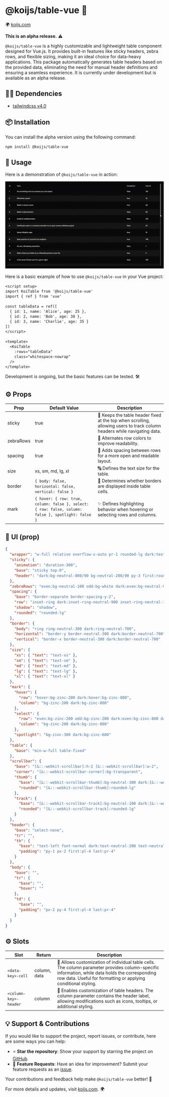 <!-- https://raw.githubusercontent.com/protokoi/koijs-table.vue/master/README.md -->

# @koijs/table-vue 🚀
🌍 [koijs.com](https://koijs.com)

**This is an alpha release.** ⚠️

`@koijs/table-vue` is a highly customizable and lightweight table component designed for Vue.js. It provides built-in features like sticky headers, zebra rows, and flexible sizing, making it an ideal choice for data-heavy applications. This package automatically generates table headers based on the provided data, eliminating the need for manual header definitions and ensuring a seamless experience. It is currently under development but is available as an alpha release.

## ⛓️‍💥 Dependencies
 - [tailwindcss v4.0](https://tailwindcss.com/)

## 📦 Installation

You can install the alpha version using the following command:

```sh
npm install @koijs/table-vue
```

## 🚀 Usage

Here is a demonstration of `@koijs/table-vue` in action:

![Demo GIF](docs/table.gif)

Here is a basic example of how to use `@koijs/table-vue` in your Vue project:

```vue
<script setup>
import KoiTable from '@koijs/table-vue'
import { ref } from 'vue'

const tableData = ref([
  { id: 1, name: 'Alice', age: 25 },
  { id: 2, name: 'Bob', age: 30 },
  { id: 3, name: 'Charlie', age: 35 }
])
</script>

<template>
  <KoiTable
    :rows="tableData"
    class="whitespace-nowrap"
  />
</template>
```

Development is ongoing, but the basic features can be tested. 🛠️

## ⚙️ Props

| Prop       | Default Value   | Description |
|------------|-----------------|-------------|
| sticky     | true            | 📌 Keeps the table header fixed at the top when scrolling, allowing users to track column headers while navigating data. |
| zebraRows  | true            | 🎨 Alternates row colors to improve readability. |
| spacing    | true            | 📏 Adds spacing between rows for a more open and readable layout. |
| size       | xs, sm, md, lg, xl| 🔠 Defines the text size for the table. |
| border     | `{ body: false, horizontal: false, vertical: false }` | 🔲 Determines whether borders are displayed inside table cells. |
| mark       | `{ hover: { row: true, column: false }, select: { row: false, column: false }, spotlight: false }` | ✨ Defines highlighting behavior when hovering or selecting rows and columns. |

## 🎨 UI (prop)

```json
{
  "wrapper": "w-full relative overflow-x-auto pr-1 rounded-lg dark:text-white text-black",
  "sticky": {
    "animation": "duration-300",
    "base": "sticky top-0",
    "header": "dark:bg-neutral-800/90 bg-neutral-200/90 py-3 first:rounded-l-lg last:rounded-r-lg"
  },
  "zebraRows": "even:bg-neutral-100 odd:bg-white dark:even:bg-neutral-900 dark:odd:bg-neutral-950",
  "spacing": {
    "base": "border-separate border-spacing-y-2",
    "row": "inset-ring dark:inset-ring-neutral-900 inset-ring-neutral-100",
    "shadow": "shadow",
    "rounded": "rounded-lg"
  },
  "border": {
    "body": "ring ring-neutral-300 dark:ring-neutral-700",
    "horizontal": "border-y border-neutral-300 dark:border-neutral-700",
    "vertical": "border-x border-neutral-300 dark:border-neutral-700"
  },
  "size": {
    "xs": { "text": "text-xs" },
    "sm": { "text": "text-sm" },
    "md": { "text": "text-md" },
    "lg": { "text": "text-lg" },
    "xl": { "text": "text-xl" }
  },
  "mark": {
    "hover": {
      "row": "hover:bg-zinc-200 dark:hover:bg-zinc-800",
      "column": "bg-zinc-200 dark:bg-zinc-800"
    },
    "select": {
      "row": "even:bg-zinc-200 odd:bg-zinc-200 dark:even:bg-zinc-800 dark:odd:bg-zinc-800",
      "column": "bg-zinc-200 dark:bg-zinc-800"
    },
    "spotlight": "bg-zinc-300 dark:bg-zinc-600"
  },
  "table": {
    "base": "min-w-full table-fixed"
  },
  "scrollbar": {
    "base": "[&::-webkit-scrollbar]:h-2 [&::-webkit-scrollbar]:w-2",
    "corner": "[&::-webkit-scrollbar-corner]:bg-transparent",
    "thumb": {
      "base": "[&::-webkit-scrollbar-thumb]:bg-neutral-300 dark:[&::-webkit-scrollbar-thumb]:bg-neutral-500",
      "rounded": "[&::-webkit-scrollbar-thumb]:rounded-lg"
    },
    "track": {
      "base": "[&::-webkit-scrollbar-track]:bg-neutral-100 dark:[&::-webkit-scrollbar-track]:bg-neutral-700",
      "rounded": "[&::-webkit-scrollbar-track]:rounded-lg"
    }
  },
  "header": {
    "base": "select-none",
    "tr": "",
    "th": {
      "base": "text-left font-normal dark:text-neutral-200 text-neutral-800 whitespace-nowrap",
      "padding": "py-1 px-2 first:pl-4 last:pr-4"
    }
  },
  "body": {
    "base": "",
    "tr": {
      "base": "",
      "hover": ""
    },
    "td": {
      "base": "",
      "padding": "px-2 py-4 first:pl-4 last:pr-4"
    }
  }
}
```

## ⚙️ Slots

| Slot       | Return   | Description |
|------------|-----------------|-------------|
| `<data-key>-cell`      | column, data            | 🎨  Allows customization of individual table cells. The column parameter provides column-specific information, while data holds the corresponding row data. Useful for formatting or applying conditional styling. |
| `<column-key>-header`  | column            | 📌 Enables customization of table headers. The column parameter contains the header label, allowing modifications such as icons, tooltips, or additional styling. |

## 💡 Support & Contributions

If you would like to support the project, report issues, or contribute, here are some ways you can help:

- ⭐ **Star the repository**: Show your support by starring the project on [GitHub](https://github.com/protokoi/koijs-table.vue).
- 🚀 **Feature Requests**: Have an idea for improvement? Submit your feature requests as an [issue](https://github.com/protokoi/koijs-table.vue/issues).

Your contributions and feedback help make `@koijs/table-vue` better! 💙

For more details and updates, visit [koijs.com](https://koijs.com). 🌍
